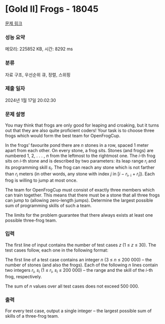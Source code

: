 # [Gold II] Frogs - 18045 

[문제 링크](https://www.acmicpc.net/problem/18045) 

### 성능 요약

메모리: 225852 KB, 시간: 8292 ms

### 분류

자료 구조, 우선순위 큐, 정렬, 스위핑

### 제출 일자

2024년 1월 17일 20:02:30

### 문제 설명

<p>You may think that frogs are only good for leaping and croaking, but it turns out that they are also quite proficient coders! Your task is to choose three frogs which would form the best team for OpenFrogCup.</p>

<p>In the frogs’ favourite pond there are <em>n</em> stones in a row, spaced 1 meter apart from each other. On every stone, a frog sits. Stones (and frogs) are numbered 1, 2, . . . , <em>n</em> from the leftmost to the rightmost one. The <em>i</em>-th frog sits on <em>i</em>-th stone and is described by two parameters: its leap range <em>r<sub>i</sub></em> and its programming skill <em>s<sub>i</sub></em>. The frog can reach any stone which is not farther than <em>r<sub>i</sub></em> meters (in other words, any stone with index <em>j</em> in [<em>i</em> − <em>r<sub>i</sub></em>, <sub>i</sub> + <em>r<sub>i</sub></em>]). Each frog is willing to jump at most once.</p>

<p>The team for OpenFrogCup must consist of exactly three members which can train together. This means that there must be a stone that all three frogs can jump to (allowing zero-length jumps). Determine the largest possible sum of programming skills of such a team.</p>

<p>The limits for the problem guarantee that there always exists at least one possible three-frog team.</p>

### 입력 

 <p>The first line of input contains the number of test cases <em>z</em> (1 ≤ <em>z</em> ≤ 30). The test cases follow, each one in the following format:</p>

<p>The first line of a test case contains an integer <em>n</em> (3 ≤ <em>n</em> ≤ 200 000) – the number of stones (and also the frogs). Each of the following <em>n</em> lines contain two integers <em>r<sub>i</sub></em>, <em>s<sub>i</sub></em> (1 ≤ <em>r<sub>i</sub></em>, <em>s<sub>i</sub></em> ≤ 200 000) – the range and the skill of the <em>i</em>-th frog, respectively.</p>

<p>The sum of <em>n</em> values over all test cases does not exceed 500 000.</p>

### 출력 

 <p>For every test case, output a single integer – the largest possible sum of skills of a three-frog team.</p>

